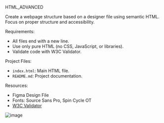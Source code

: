 HTML_ADVANCED  

Create a webpage structure based on a designer file using semantic HTML. Focus on proper structure and accessibility.  

Requirements:  
- All files end with a new line.  
- Use only pure HTML (no CSS, JavaScript, or libraries).  
- Validate code with W3C Validator.  

Project Files:  
- `index.html`: Main HTML file.  
- `README.md`: Project documentation.  

Resources:  
- Figma Design File  
- Fonts: Source Sans Pro, Spin Cycle OT  
- [W3C Validator](https://validator.w3.org/)  

![image](https://github.com/Yvette334/alu-web-development/blob/master/html_advanced/images/hp.png)


